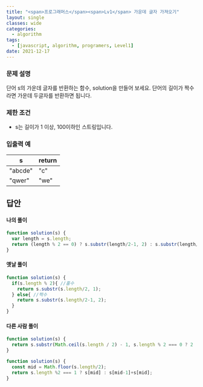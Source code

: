 ```yaml
---
title: "<span>프로그래머스</span><span>Lv1</span> 가운데 글자 가져오기"
layout: single
classes: wide
categories:
  - algorithm
tags:
  - [javascript, algorithm, programers, Level1]
date: 2021-12-17
---
```


### 문제 설명
단어 s의 가운데 글자를 반환하는 함수, solution을 만들어 보세요. 단어의 길이가 짝수라면 가운데 두글자를 반환하면 됩니다.

### 제한 조건
* s는 길이가 1 이상, 100이하인 스트링입니다.

### 입출력 예
|s|return|
|-|-|
|"abcde"|"c"|
|"qwer"|"we"|

## 답안
#### 나의 풀이
```javascript
function solution(s) {
  var length = s.length;
  return (length % 2 == 0) ? s.substr(length/2-1, 2) : s.substr(length/2, 1);
}
```

#### 옛날 풀이
```javascript
function solution(s) {
  if(s.length % 2){ //홀수
    return s.substr(s.length/2, 1);
  } else{ //짝수
    return s.substr(s.length/2-1, 2);
  }
}
```

#### 다른 사람 풀이
```javascript
function solution(s) {
  return s.substr(Math.ceil(s.length / 2) - 1, s.length % 2 === 0 ? 2 : 1);
}
```

```javascript
function solution(s) {
  const mid = Math.floor(s.length/2);
  return s.length %2 === 1 ? s[mid] : s[mid-1]+s[mid];
}
```